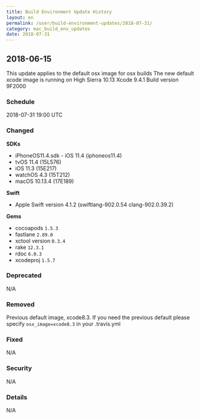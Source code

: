 ```yaml
---
title: Build Environment Update History
layout: en
permalink: /user/build-environment-updates/2018-07-31/
category: mac_build_env_updates
date: 2018-07-31
---
```



## 2018-06-15

This update applies to the default osx image for osx builds
The new default xcode image is running on High Sierra 10.13
Xcode 9.4.1
Build version 9F2000

### Schedule

2018-07-31 19:00 UTC

### Changed

**SDKs**
- iPhoneOS11.4.sdk - iOS 11.4 (iphoneos11.4)
- tvOS 11.4 (15L576)
- iOS 11.3 (15E217)
- watchOS 4.3 (15T212)
- macOS 10.13.4 (17E189)

**Swift**
- Apple Swift version 4.1.2 (swiftlang-902.0.54 clang-902.0.39.2)

**Gems**
- cocoapods `1.5.3`
- fastlane `2.89.0`
- xctool version `0.3.4`
- rake `12.3.1`
- rdoc `6.0.3`
- xcodeproj `1.5.7`

### Deprecated

N/A


### Removed

Previous default image, xcode8.3.  If you need the previous default please specify `osx_image=xcode8.3` in your .travis.yml

### Fixed

N/A

### Security

N/A

### Details

N/A
